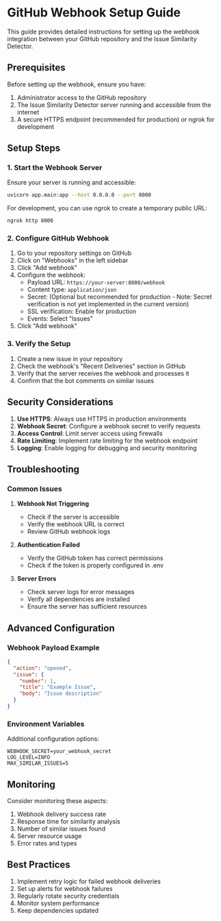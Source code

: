 # GitHub Webhook Setup Guide

This guide provides detailed instructions for setting up the webhook integration between your GitHub repository and the Issue Similarity Detector.

## Prerequisites

Before setting up the webhook, ensure you have:

1. Administrator access to the GitHub repository
2. The Issue Similarity Detector server running and accessible from the internet
3. A secure HTTPS endpoint (recommended for production) or ngrok for development

## Setup Steps

### 1. Start the Webhook Server

Ensure your server is running and accessible:

```bash
uvicorn app.main:app --host 0.0.0.0 --port 8000
```

For development, you can use ngrok to create a temporary public URL:

```bash
ngrok http 8000
```

### 2. Configure GitHub Webhook

1. Go to your repository settings on GitHub
2. Click on "Webhooks" in the left sidebar
3. Click "Add webhook"
4. Configure the webhook:
   - Payload URL: `https://your-server:8000/webhook`
   - Content type: `application/json`
   - Secret: (Optional but recommended for production - Note: Secret verification is not yet implemented in the current version)
   - SSL verification: Enable for production
   - Events: Select "Issues"
5. Click "Add webhook"

### 3. Verify the Setup

1. Create a new issue in your repository
2. Check the webhook's "Recent Deliveries" section in GitHub
3. Verify that the server receives the webhook and processes it
4. Confirm that the bot comments on similar issues

## Security Considerations

1. **Use HTTPS**: Always use HTTPS in production environments
2. **Webhook Secret**: Configure a webhook secret to verify requests
3. **Access Control**: Limit server access using firewalls
4. **Rate Limiting**: Implement rate limiting for the webhook endpoint
5. **Logging**: Enable logging for debugging and security monitoring

## Troubleshooting

### Common Issues

1. **Webhook Not Triggering**
   - Check if the server is accessible
   - Verify the webhook URL is correct
   - Review GitHub webhook logs

2. **Authentication Failed**
   - Verify the GitHub token has correct permissions
   - Check if the token is properly configured in .env

3. **Server Errors**
   - Check server logs for error messages
   - Verify all dependencies are installed
   - Ensure the server has sufficient resources

## Advanced Configuration

### Webhook Payload Example

```json
{
  "action": "opened",
  "issue": {
    "number": 1,
    "title": "Example Issue",
    "body": "Issue description"
  }
}
```

### Environment Variables

Additional configuration options:

```env
WEBHOOK_SECRET=your_webhook_secret
LOG_LEVEL=INFO
MAX_SIMILAR_ISSUES=5
```

## Monitoring

Consider monitoring these aspects:

1. Webhook delivery success rate
2. Response time for similarity analysis
3. Number of similar issues found
4. Server resource usage
5. Error rates and types

## Best Practices

1. Implement retry logic for failed webhook deliveries
2. Set up alerts for webhook failures
3. Regularly rotate security credentials
4. Monitor system performance
5. Keep dependencies updated